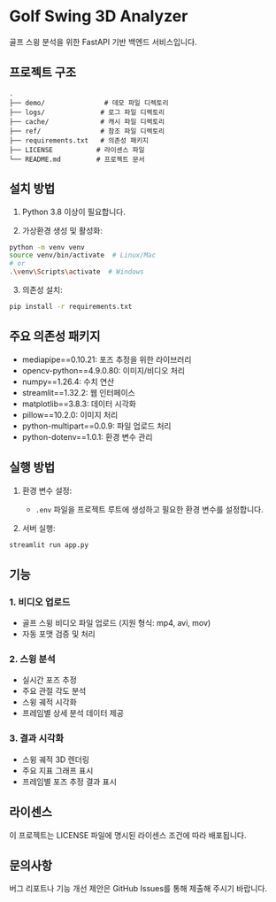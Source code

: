 # Golf Swing 3D Analyzer

골프 스윙 분석을 위한 FastAPI 기반 백엔드 서비스입니다.

## 프로젝트 구조

```
.
├── demo/               # 데모 파일 디렉토리
├── logs/              # 로그 파일 디렉토리
├── cache/             # 캐시 파일 디렉토리
├── ref/               # 참조 파일 디렉토리
├── requirements.txt   # 의존성 패키지
├── LICENSE           # 라이센스 파일
└── README.md         # 프로젝트 문서
```

## 설치 방법

1. Python 3.8 이상이 필요합니다.

2. 가상환경 생성 및 활성화:
```bash
python -m venv venv
source venv/bin/activate  # Linux/Mac
# or
.\venv\Scripts\activate  # Windows
```

3. 의존성 설치:
```bash
pip install -r requirements.txt
```

## 주요 의존성 패키지

- mediapipe==0.10.21: 포즈 추정을 위한 라이브러리
- opencv-python==4.9.0.80: 이미지/비디오 처리
- numpy==1.26.4: 수치 연산
- streamlit==1.32.2: 웹 인터페이스
- matplotlib==3.8.3: 데이터 시각화
- pillow==10.2.0: 이미지 처리
- python-multipart==0.0.9: 파일 업로드 처리
- python-dotenv==1.0.1: 환경 변수 관리

## 실행 방법

1. 환경 변수 설정:
   - `.env` 파일을 프로젝트 루트에 생성하고 필요한 환경 변수를 설정합니다.

2. 서버 실행:
```bash
streamlit run app.py
```

## 기능

### 1. 비디오 업로드
- 골프 스윙 비디오 파일 업로드 (지원 형식: mp4, avi, mov)
- 자동 포맷 검증 및 처리

### 2. 스윙 분석
- 실시간 포즈 추정
- 주요 관절 각도 분석
- 스윙 궤적 시각화
- 프레임별 상세 분석 데이터 제공

### 3. 결과 시각화
- 스윙 궤적 3D 렌더링
- 주요 지표 그래프 표시
- 프레임별 포즈 추정 결과 표시

## 라이센스

이 프로젝트는 LICENSE 파일에 명시된 라이센스 조건에 따라 배포됩니다.

## 문의사항

버그 리포트나 기능 개선 제안은 GitHub Issues를 통해 제출해 주시기 바랍니다. 